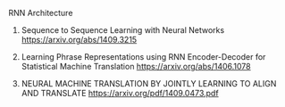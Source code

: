 RNN Architecture 
1. Sequence to Sequence Learning with Neural Networks 
https://arxiv.org/abs/1409.3215

2. Learning Phrase Representations using RNN Encoder-Decoder for Statistical Machine Translation
https://arxiv.org/abs/1406.1078

3. NEURAL MACHINE TRANSLATION BY JOINTLY LEARNING TO ALIGN AND TRANSLATE
https://arxiv.org/pdf/1409.0473.pdf
